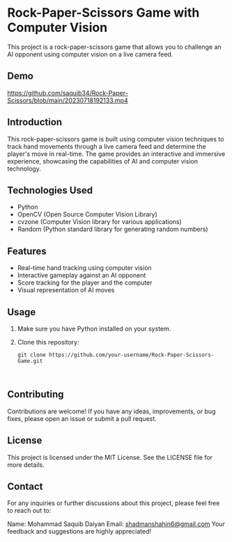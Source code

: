 # Rock-Paper-Scissors Game with Computer Vision

This project is a rock-paper-scissors game that allows you to challenge an AI opponent using computer vision on a live camera feed.

## Demo

https://github.com/saquib34/Rock-Paper-Scissors/blob/main/20230718192133.mp4

## Introduction

This rock-paper-scissors game is built using computer vision techniques to track hand movements through a live camera feed and determine the player's move in real-time. The game provides an interactive and immersive experience, showcasing the capabilities of AI and computer vision technology.

## Technologies Used

- Python
- OpenCV (Open Source Computer Vision Library)
- cvzone (Computer Vision library for various applications)
- Random (Python standard library for generating random numbers)

## Features

- Real-time hand tracking using computer vision
- Interactive gameplay against an AI opponent
- Score tracking for the player and the computer
- Visual representation of AI moves

## Usage

1. Make sure you have Python installed on your system.
2. Clone this repository:

   ```shell
   git clone https://github.com/your-username/Rock-Paper-Scissors-Game.git



## Contributing
Contributions are welcome! If you have any ideas, improvements, or bug fixes, please open an issue or submit a pull request.

## License
This project is licensed under the MIT License. See the LICENSE file for more details.

## Contact
For any inquiries or further discussions about this project, please feel free to reach out to:

Name: Mohammad Saquib Daiyan
Email: shadmanshahin6@gmail.com
Your feedback and suggestions are highly appreciated!

